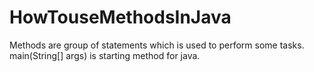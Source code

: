 # HowTouseMethodsInJava
Methods are group of statements which is used to perform some tasks. main(String[] args) is starting method for java. 
